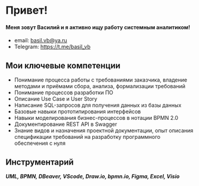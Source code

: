 # Привет!
#### Меня зовут Василий и я активно ищу работу системным аналитиком!

* email: basil.vb@ya.ru
* Telegram: https://t.me/basil_vb 

## Мои ключевые компетенции

* Понимание процесса работы с требованиями заказчика, владение методами и приёмами сбора, анализа, формализации требований
* Понимание процессов разработки ПО
* Описание Use Case и User Story
* Написание SQL-запросов для получения данных из базы данных
* Базовые навыки прототипирования интерфейсов
* Навыки моделирования бизнес-процессов в нотации BPMN 2.0
* Документирование REST API в Swagger
* Знание видов и назначения проектной документации, опыт описания спецификации требований на разработку программного обеспечения с нуля

## Инструментарий

***UML, BPMN, DBeaver, VScode, Draw.io, bpmn.io, Figma, Excel, Visio*** 

<div id="header" align="center">
  <img src="https://komarev.com/ghpvc/?username=Basil518&style=flat-square&color=blue" alt=""/>
</div>
